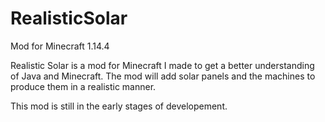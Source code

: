 # RealisticSolar
Mod for Minecraft 1.14.4

Realistic Solar is a mod for Minecraft I made to get a better understanding of Java and Minecraft. The mod will add solar panels and the machines to produce them in a realistic manner.

This mod is still in the early stages of developement.